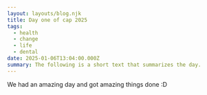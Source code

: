 ```yaml
---
layout: layouts/blog.njk
title: Day one of cap 2025
tags:
  - health
  - change
  - life
  - dental
date: 2025-01-06T13:04:00.000Z
summary: The following is a short text that summarizes the day.
---
```

We had an amazing day and got amazing things done :D
